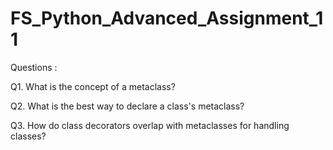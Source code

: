 # FS_Python_Advanced_Assignment_11
Questions :

Q1. What is the concept of a metaclass?



Q2. What is the best way to declare a class's metaclass?



Q3. How do class decorators overlap with metaclasses for handling classes?

